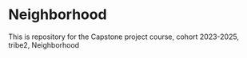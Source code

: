 # Neighborhood
This is repository for the Capstone project course, cohort 2023-2025, tribe2, Neighborhood
